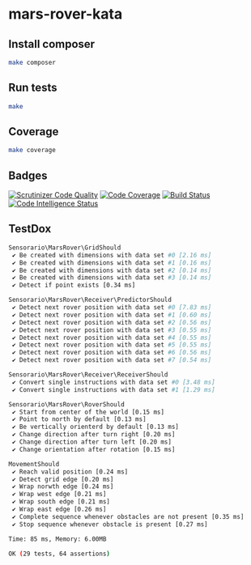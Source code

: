# mars-rover-kata

## Install composer

```bash
make composer
```

## Run tests

```bash
make
```

## Coverage

```bash
make coverage
```

## Badges

[![Scrutinizer Code Quality](https://scrutinizer-ci.com/g/sensorario/mars-rover-kata/badges/quality-score.png?b=master)](https://scrutinizer-ci.com/g/sensorario/mars-rover-kata/?branch=master) [![Code Coverage](https://scrutinizer-ci.com/g/sensorario/mars-rover-kata/badges/coverage.png?b=master)](https://scrutinizer-ci.com/g/sensorario/mars-rover-kata/?branch=master) [![Build Status](https://scrutinizer-ci.com/g/sensorario/mars-rover-kata/badges/build.png?b=master)](https://scrutinizer-ci.com/g/sensorario/mars-rover-kata/build-status/master) [![Code Intelligence Status](https://scrutinizer-ci.com/g/sensorario/mars-rover-kata/badges/code-intelligence.svg?b=master)](https://scrutinizer-ci.com/code-intelligence)

## TestDox

```bash
Sensorario\MarsRover\GridShould
 ✔ Be created with dimensions with data set #0 [2.16 ms]
 ✔ Be created with dimensions with data set #1 [0.16 ms]
 ✔ Be created with dimensions with data set #2 [0.14 ms]
 ✔ Be created with dimensions with data set #3 [0.14 ms]
 ✔ Detect if point exists [0.34 ms]

Sensorario\MarsRover\Receiver\PredictorShould
 ✔ Detect next rover position with data set #0 [7.83 ms]
 ✔ Detect next rover position with data set #1 [0.60 ms]
 ✔ Detect next rover position with data set #2 [0.56 ms]
 ✔ Detect next rover position with data set #3 [0.55 ms]
 ✔ Detect next rover position with data set #4 [0.55 ms]
 ✔ Detect next rover position with data set #5 [0.55 ms]
 ✔ Detect next rover position with data set #6 [0.56 ms]
 ✔ Detect next rover position with data set #7 [0.54 ms]

Sensorario\MarsRover\Receiver\ReceiverShould
 ✔ Convert single instructions with data set #0 [3.48 ms]
 ✔ Convert single instructions with data set #1 [1.29 ms]

Sensorario\MarsRover\RoverShould
 ✔ Start from center of the world [0.15 ms]
 ✔ Point to north by default [0.13 ms]
 ✔ Be vertically orienterd by default [0.13 ms]
 ✔ Change direction after turn right [0.20 ms]
 ✔ Change direction after turn left [0.20 ms]
 ✔ Change orientation after rotation [0.15 ms]

MovementShould
 ✔ Reach valid position [0.24 ms]
 ✔ Detect grid edge [0.20 ms]
 ✔ Wrap norwth edge [0.24 ms]
 ✔ Wrap west edge [0.21 ms]
 ✔ Wrap south edge [0.21 ms]
 ✔ Wrap east edge [0.26 ms]
 ✔ Complete sequence whenever obstacles are not present [0.35 ms]
 ✔ Stop sequence whenever obstacle is present [0.27 ms]

Time: 85 ms, Memory: 6.00MB

OK (29 tests, 64 assertions)
```
